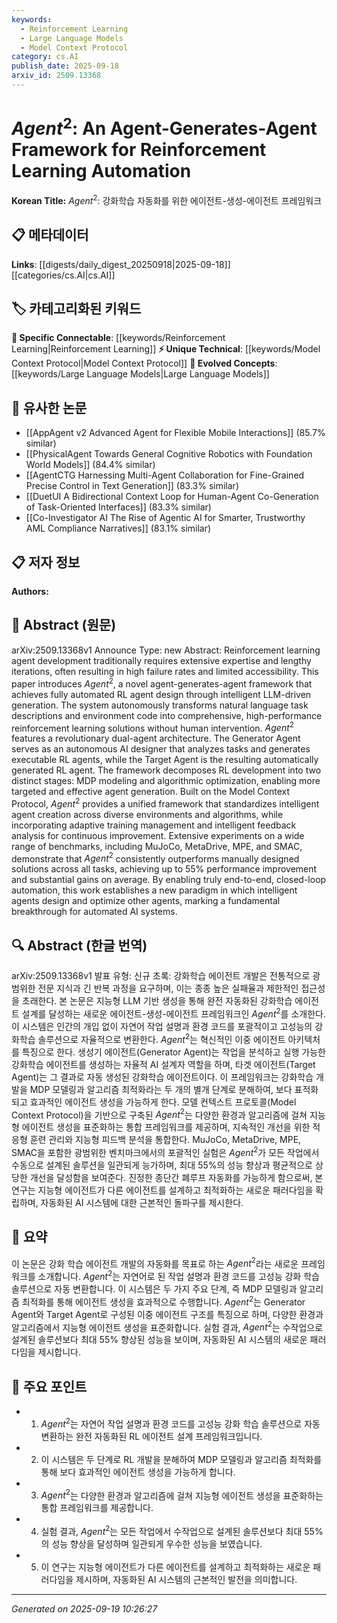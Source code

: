 ```yaml
---
keywords:
  - Reinforcement Learning
  - Large Language Models
  - Model Context Protocol
category: cs.AI
publish_date: 2025-09-18
arxiv_id: 2509.13368
---
```


<!-- KEYWORD_LINKING_METADATA:
{
  "processed_timestamp": "2025-09-22 22:42:13.025453",
  "vocabulary_version": "1.0",
  "selected_keywords": [
    "Reinforcement Learning",
    "Large Language Models",
    "Model Context Protocol"
  ],
  "rejected_keywords": [
    "Agent-Generates-Agent Framework"
  ],
  "similarity_scores": {
    "Reinforcement Learning": 0.88,
    "Large Language Models": 0.85,
    "Model Context Protocol": 0.8
  },
  "extraction_method": "AI_prompt_based",
  "budget_applied": true
}
-->


# $Agent^2$: An Agent-Generates-Agent Framework for Reinforcement Learning Automation

**Korean Title:** $Agent^2$: 강화학습 자동화를 위한 에이전트-생성-에이전트 프레임워크

## 📋 메타데이터

**Links**: [[digests/daily_digest_20250918|2025-09-18]]   [[categories/cs.AI|cs.AI]]

## 🏷️ 카테고리화된 키워드
**🔗 Specific Connectable**: [[keywords/Reinforcement Learning|Reinforcement Learning]]
**⚡ Unique Technical**: [[keywords/Model Context Protocol|Model Context Protocol]]
**🚀 Evolved Concepts**: [[keywords/Large Language Models|Large Language Models]]

## 🔗 유사한 논문
- [[AppAgent v2 Advanced Agent for Flexible Mobile Interactions]] (85.7% similar)
- [[PhysicalAgent Towards General Cognitive Robotics with Foundation World Models]] (84.4% similar)
- [[AgentCTG Harnessing Multi-Agent Collaboration for Fine-Grained Precise Control in Text Generation]] (83.3% similar)
- [[DuetUI A Bidirectional Context Loop for Human-Agent Co-Generation of Task-Oriented Interfaces]] (83.3% similar)
- [[Co-Investigator AI The Rise of Agentic AI for Smarter, Trustworthy AML Compliance Narratives]] (83.1% similar)

## 📋 저자 정보

**Authors:** 

## 📄 Abstract (원문)

arXiv:2509.13368v1 Announce Type: new 
Abstract: Reinforcement learning agent development traditionally requires extensive expertise and lengthy iterations, often resulting in high failure rates and limited accessibility. This paper introduces $Agent^2$, a novel agent-generates-agent framework that achieves fully automated RL agent design through intelligent LLM-driven generation. The system autonomously transforms natural language task descriptions and environment code into comprehensive, high-performance reinforcement learning solutions without human intervention. $Agent^2$ features a revolutionary dual-agent architecture. The Generator Agent serves as an autonomous AI designer that analyzes tasks and generates executable RL agents, while the Target Agent is the resulting automatically generated RL agent. The framework decomposes RL development into two distinct stages: MDP modeling and algorithmic optimization, enabling more targeted and effective agent generation. Built on the Model Context Protocol, $Agent^2$ provides a unified framework that standardizes intelligent agent creation across diverse environments and algorithms, while incorporating adaptive training management and intelligent feedback analysis for continuous improvement. Extensive experiments on a wide range of benchmarks, including MuJoCo, MetaDrive, MPE, and SMAC, demonstrate that $Agent^2$ consistently outperforms manually designed solutions across all tasks, achieving up to 55% performance improvement and substantial gains on average. By enabling truly end-to-end, closed-loop automation, this work establishes a new paradigm in which intelligent agents design and optimize other agents, marking a fundamental breakthrough for automated AI systems.

## 🔍 Abstract (한글 번역)

arXiv:2509.13368v1 발표 유형: 신규
초록: 강화학습 에이전트 개발은 전통적으로 광범위한 전문 지식과 긴 반복 과정을 요구하며, 이는 종종 높은 실패율과 제한적인 접근성을 초래한다. 본 논문은 지능형 LLM 기반 생성을 통해 완전 자동화된 강화학습 에이전트 설계를 달성하는 새로운 에이전트-생성-에이전트 프레임워크인 $Agent^2$를 소개한다. 이 시스템은 인간의 개입 없이 자연어 작업 설명과 환경 코드를 포괄적이고 고성능의 강화학습 솔루션으로 자율적으로 변환한다. $Agent^2$는 혁신적인 이중 에이전트 아키텍처를 특징으로 한다. 생성기 에이전트(Generator Agent)는 작업을 분석하고 실행 가능한 강화학습 에이전트를 생성하는 자율적 AI 설계자 역할을 하며, 타겟 에이전트(Target Agent)는 그 결과로 자동 생성된 강화학습 에이전트이다. 이 프레임워크는 강화학습 개발을 MDP 모델링과 알고리즘 최적화라는 두 개의 별개 단계로 분해하여, 보다 표적화되고 효과적인 에이전트 생성을 가능하게 한다. 모델 컨텍스트 프로토콜(Model Context Protocol)을 기반으로 구축된 $Agent^2$는 다양한 환경과 알고리즘에 걸쳐 지능형 에이전트 생성을 표준화하는 통합 프레임워크를 제공하며, 지속적인 개선을 위한 적응형 훈련 관리와 지능형 피드백 분석을 통합한다. MuJoCo, MetaDrive, MPE, SMAC을 포함한 광범위한 벤치마크에서의 포괄적인 실험은 $Agent^2$가 모든 작업에서 수동으로 설계된 솔루션을 일관되게 능가하며, 최대 55%의 성능 향상과 평균적으로 상당한 개선을 달성함을 보여준다. 진정한 종단간 폐루프 자동화를 가능하게 함으로써, 본 연구는 지능형 에이전트가 다른 에이전트를 설계하고 최적화하는 새로운 패러다임을 확립하며, 자동화된 AI 시스템에 대한 근본적인 돌파구를 제시한다.

## 📝 요약

이 논문은 강화 학습 에이전트 개발의 자동화를 목표로 하는 $Agent^2$라는 새로운 프레임워크를 소개합니다. $Agent^2$는 자연어로 된 작업 설명과 환경 코드를 고성능 강화 학습 솔루션으로 자동 변환합니다. 이 시스템은 두 가지 주요 단계, 즉 MDP 모델링과 알고리즘 최적화를 통해 에이전트 생성을 효과적으로 수행합니다. $Agent^2$는 Generator Agent와 Target Agent로 구성된 이중 에이전트 구조를 특징으로 하며, 다양한 환경과 알고리즘에서 지능형 에이전트 생성을 표준화합니다. 실험 결과, $Agent^2$는 수작업으로 설계된 솔루션보다 최대 55% 향상된 성능을 보이며, 자동화된 AI 시스템의 새로운 패러다임을 제시합니다.

## 🎯 주요 포인트

- 1. $Agent^2$는 자연어 작업 설명과 환경 코드를 고성능 강화 학습 솔루션으로 자동 변환하는 완전 자동화된 RL 에이전트 설계 프레임워크입니다.

- 2. 이 시스템은 두 단계로 RL 개발을 분해하여 MDP 모델링과 알고리즘 최적화를 통해 보다 효과적인 에이전트 생성을 가능하게 합니다.

- 3. $Agent^2$는 다양한 환경과 알고리즘에 걸쳐 지능형 에이전트 생성을 표준화하는 통합 프레임워크를 제공합니다.

- 4. 실험 결과, $Agent^2$는 모든 작업에서 수작업으로 설계된 솔루션보다 최대 55%의 성능 향상을 달성하며 일관되게 우수한 성능을 보였습니다.

- 5. 이 연구는 지능형 에이전트가 다른 에이전트를 설계하고 최적화하는 새로운 패러다임을 제시하며, 자동화된 AI 시스템의 근본적인 발전을 의미합니다.

---

*Generated on 2025-09-19 10:26:27*